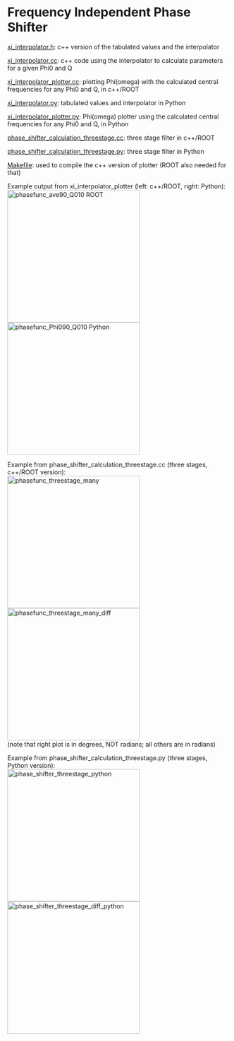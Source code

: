 # Frequency Independent Phase Shifter

<a href="https://github.com/theworksinstitute/fips/blob/main/xi_interpolator.h">xi_interpolator.h</a>:
c++ version of the tabulated values and the interpolator

<a href="https://github.com/theworksinstitute/fips/blob/main/xi_interpolator.cc">xi_interpolator.cc</a>:
c++ code using the interpolator to calculate parameters for a given Phi0 and Q

<a href="https://github.com/theworksinstitute/fips/blob/main/xi_interpolator_plotter.cc">xi_interpolator_plotter.cc</a>:
plotting Phi(omega) with the calculated central frequencies for any Phi0 and Q, in c++/ROOT

<a href="https://github.com/theworksinstitute/fips/blob/main/xi_interpolator.py">xi_interpolator.py</a>:
tabulated values and interpolator in Python

<a href="https://github.com/theworksinstitute/fips/blob/main/xi_interpolator_plotter.py">xi_interpolator_plotter.py</a>:
Phi(omega) plotter using the calculated central frequencies for any Phi0 and Q, in Python

<a href="https://github.com/theworksinstitute/fips/blob/main/phase_shifter_calculation_threestage.cc">phase_shifter_calculation_threestage.cc</a>:
three stage filter in c++/ROOT

<a href="https://github.com/theworksinstitute/fips/blob/main/phase_shifter_calculation_threestage.py">phase_shifter_calculation_threestage.py</a>:
three stage filter in Python

<a href="https://github.com/theworksinstitute/fips/blob/main/Makefile">Makefile</a>:
used to compile the c++ version of plotter (ROOT also needed for that)

Example output from xi_interpolator_plotter (left: c++/ROOT, right: Python):<br />
<img alt="phasefunc_ave90_Q010 ROOT" src="https://user-images.githubusercontent.com/38218165/212292835-16786a3e-7295-4877-a23a-87a9c098b24e.png" width=300 />
<img alt="phasefunc_Phi090_Q010 Python" src="https://user-images.githubusercontent.com/38218165/212292776-ea20eef9-a560-430b-934c-3dcbc3bb528f.png" width=300 />

Example from phase_shifter_calculation_threestage.cc (three stages, c++/ROOT version):<br />
<img alt="phasefunc_threestage_many" src="https://user-images.githubusercontent.com/38218165/207390031-d4a3d175-0bdf-4643-9915-e90e1704335d.png" width=300 />
<img alt="phasefunc_threestage_many_diff" src="https://user-images.githubusercontent.com/38218165/207390022-7b35021f-eb64-4b73-8322-7aa69893a8d7.png" width=300 /><br />
(note that right plot is in degrees, NOT radians; all others are in radians)

Example from phase_shifter_calculation_threestage.py (three stages, Python version):<br />
<img alt="phase_shifter_threestage_python" src="https://user-images.githubusercontent.com/38218165/209837680-87123765-c4f1-4c96-9bfb-6ad40fb2a566.png" width=300 />
<img alt="phase_shifter_threestage_diff_python" src="https://user-images.githubusercontent.com/38218165/209837682-ca78f4b8-2da0-4d10-9a21-86b185f4fbfa.png" width=300 />
